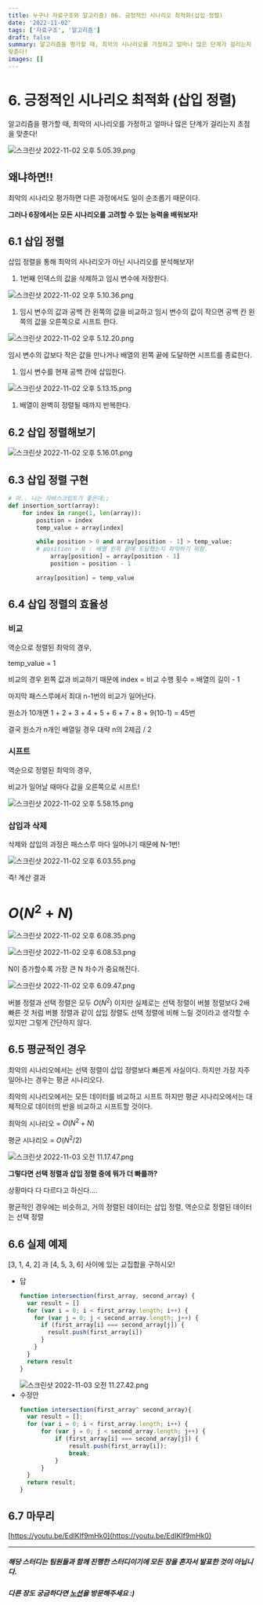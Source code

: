 ```yaml
---
title: 누구나 자료구조와 알고리즘) 06. 긍정적인 시나리오 최적화(삽입 정렬)
date: '2022-11-02'
tags: ['자료구조', '알고리즘']
draft: false
summary: 알고리즘을 평가할 때, 최악의 시나리오를 가정하고 얼마나 많은 단계가 걸리는지 초점을
맞춘다! 
images: []
---
```


# 6. 긍정적인 시나리오 최적화 (삽입 정렬)

알고리즘을 평가할 때, 최악의 시나리오를 가정하고 얼마나 많은 단계가 걸리는지 초점을 맞춘다!

![스크린샷 2022-11-02 오후 5.05.39.png](/static/images/data/data06/01.png)

## 왜냐하면!!

최악의 시나리오 평가하면 다른 과정에서도 일이 순조롭기 때문이다.

**그러나 6장에서는 모든 시나리오를 고려할 수 있는 능력을 배워보자!**

## 6.1 삽입 정렬

삽입 정렬을 통해 최악의 사나리오가 아닌 시나리오를 분석해보자!

1. 1번째 인덱스의 값을 삭제하고 임시 변수에 저장한다.

![스크린샷 2022-11-02 오후 5.10.36.png](/static/images/data/data06/02.png)

1. 임시 변수의 값과 공백 칸 왼쪽의 값을 비교하고 임시 변수의 값이 작으면 공백 칸 왼쪽의 값을 오른쪽으로
   시프트 한다.

![스크린샷 2022-11-02 오후 5.12.20.png](/static/images/data/data06/03.png)

임시 변수의 값보다 작은 값을 만나거나 배열의 왼쪽 끝에 도달하면 시프트를 종료한다.

1. 임시 변수를 현재 공백 칸에 삽입한다.

![스크린샷 2022-11-02 오후 5.13.15.png](/static/images/data/data06/04.png)

1. 배열이 완벽히 정렬될 때까지 반복한다.

## 6.2 삽입 정렬해보기

![스크린샷 2022-11-02 오후 5.16.01.png](/static/images/data/data06/05.png)

## 6.3 삽입 정렬 구현

```python
# 아.. 나는 자바스크립트가 좋은데;;
def insertion_sort(array):
	for index in range(1, len(array)):
		position = index
		temp_value = array[index]

		while position > 0 and array[position - 1] > temp_value:
		# position > 0 : 배열 왼쪽 끝에 도달했는지 파악하기 위함.
			array[position] = array[position - 1]
			position = position - 1

		array[position] = temp_value

```

## 6.4 삽입 정렬의 효율성

### 비교

역순으로 정렬된 최악의 경우,

temp_value = 1

비교의 경우 왼쪽 값과 비교하기 때문에 index = 비교 수행 횟수 = 배열의 길이 - 1

마지막 패스스루에서 최대 n-1번의 비교가 일어난다.

원소가 10개면 1 + 2 + 3 + 4 + 5 + 6 + 7 + 8 + 9(10-1) = 45번

결국 원소가 n개인 배열일 경우 대략 n의 2제곱 / 2

### 시프트

역순으로 정렬된 최악의 경우,

비교가 일어날 때마다 값을 오른쪽으로 시프트!

![스크린샷 2022-11-02 오후 5.58.15.png](/static/images/data/data06/06.png)

### 삽입과 삭제

삭제와 삽입의 과정은 패스스루 마다 일어나기 때문에 N-1번!

![스크린샷 2022-11-02 오후 6.03.55.png](/static/images/data/data06/07.png)

즉! 계산 결과

# $O(N^2 + N)$

![스크린샷 2022-11-02 오후 6.08.35.png](/static/images/data/data06/08.png)

![스크린샷 2022-11-02 오후 6.08.53.png](/static/images/data/data06/09.png)

N이 증가할수록 가장 큰 N 차수가 중요해진다.

![스크린샷 2022-11-02 오후 6.09.47.png](/static/images/data/data06/10.png)

버블 정렬과 선택 정렬은 모두 $O(N^2)$ 이지만 실제로는 선택 정렬이 버블 정렬보다 2배 빠른 것 처럼
버블 정렬과 같이 삽입 정렬도 선택 정렬에 비해 느릴 것이라고 생각할 수 있지만 그렇게 간단하지 않다.

## 6.5 평균적인 경우

최악의 시나리오에서는 선택 정렬이 삽입 정렬보다 빠른게 사실이다. 하지만 가장 자주 일어나는 경우는
평균 시나리오다.

최악의 시나리오에서는 모든 데이터를 비교하고 시프트 하지만 평균 시나리오에서는 대체적으로 데이터의 반을 비교하고 시프트할 것이다.

최악의 시나리오 = $O(N^2 + N)$

평균 시나리오 = $O(N^2 / 2)$

![스크린샷 2022-11-03 오전 11.17.47.png](/static/images/data/data06/11.png)

**그렇다면 선택 정렬과 삽입 정렬 중에 뭐가 더 빠를까?**

상황마다 다 다르다고 하신다….

평균적인 경우에는 비슷하고, 거의 정렬된 데이터는 삽입 정렬, 역순으로 정렬된 데이터는 선택 정렬

## 6.6 실제 예제

[3, 1, 4, 2] 과 [4, 5, 3, 6] 사이에 있는 교집합을 구하시오!

- 답
  ```jsx
  function intersection(first_array, second_array) {
    var result = []
    for (var i = 0; i < first_array.length; i++) {
      for (var j = 0; j < second_array.length; j++) {
        if (first_array[i] === second_array[j]) {
          result.push(first_array[i])
        }
      }
    }
    return result
  }
  ```
  ![스크린샷 2022-11-03 오전 11.27.42.png](/static/images/data/data06/12.png)
- 수정안
  ```jsx
  function intersection(first_array^ second_array){
  	var result = [];
  	for (var i = 0; i < first_array.length; i++) {
  		for (var j = 0; j < second_array.length; j++) {
  			if (first_array[i] === second_array[j]) {
  				result.push(first_array[i]);
  				break;
  			}
  		}
  	}
  	return result;
  }
  ```

## 6.7 마무리

[https://youtu.be/EdIKIf9mHk0](https://youtu.be/EdIKIf9mHk0)

---

##### 해당 스터디는 팀원들과 함께 진행한 스터디이기에 모든 장을 혼자서 발표한 것이 아닙니다.

##### 다른 장도 궁금하다면 [노션](https://amplified-neptune-cfd.notion.site/HBT-9081eb15c1a04c9a821bb72052631e00)을 방문해주세요 :)
